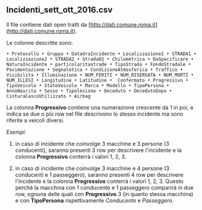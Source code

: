 ## Incidenti_sett_ott_2016.csv


Il file contiene dati open tratti da [http://dati.comune.roma.it](http://dati.comune.roma.it).
<br>

Le colonne descritte sono:

	• Protocollo • Gruppo • DataOraIncidente • Localizzazione1 • STRADA1 • Localizzazione2 • STRADA2 • Strada02 • Chilometrica • DaSpecificare • NaturaIncidente • particolaritastrade • TipoStrada • FondoStradale • Pavimentazione • Segnaletica • CondizioneAtmosferica • Traffico • Visibilita • Illuminazione • NUM_FERITI • NUM_RISERVATA • NUM_MORTI • NUM_ILLESI • Longitudine • Latitudine •  Confermato • Progressivo • TipoVeicolo • StatoVeicolo • Marca • Modello • TipoPersona • AnnoNascita • Sesso • Tipolesione • Deceduto • DecedutoDopo • CinturaCascoUtilizzato • Airbag

La colonna **Progressivo** contiene una numerazione crescente da 1 in poi, e indica se due o più row nel file descrivono lo stesso incidente ma sono riferite a veicoli diversi.

*Esempi*: 

1. in caso di incidente che coinvolge 3 macchine e 3 persone (3 conducenti), saranno presenti 3 row per descrivere l'incidente e la colonna **Progressivo** conterrà i valori 1, 2, 3.

2. in caso di incidente che coinvolge 3 macchine e 4 persone (3 conducenti e 1 passeggero), saranno presenti 4 row per descrivere l'incidente e la colonna **Progressivo** conterrà i valori 1, 2, 3.
Questo perché la macchina con 1 conducente e 1 passeggero comparirà in due row, ognuna delle quali con **Progressivo** 3 (in quanto stessa macchina) e con **TipoPersona** rispettivamente *Conducente* e *Passeggero*.
